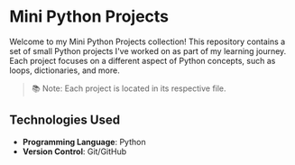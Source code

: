 # Mini Python Projects

Welcome to my Mini Python Projects collection! This repository contains a set of small Python projects I've worked on as part of my learning journey. Each project focuses on a different aspect of Python concepts, such as loops, dictionaries, and more.

> 📚 Note: Each project is located in its respective file.

## Technologies Used

- **Programming Language**: Python
- **Version Control**: Git/GitHub
